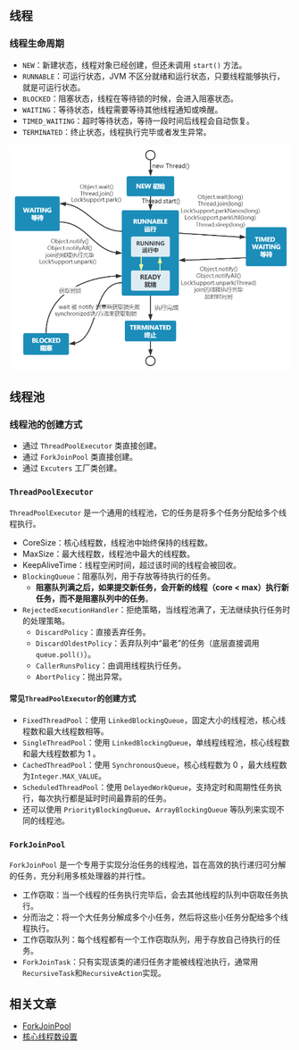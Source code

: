 ## 线程
### 线程生命周期
* `NEW`：新建状态，线程对象已经创建，但还未调用 `start()` 方法。
* `RUNNABLE`：可运行状态，JVM 不区分就绪和运行状态，只要线程能够执行，就是可运行状态。
* `BLOCKED`：阻塞状态，线程在等待锁的时候，会进入阻塞状态。
* `WAITING`：等待状态，线程需要等待其他线程通知或唤醒。
* `TIMED_WAITING`：超时等待状态，等待一段时间后线程会自动恢复。
* `TERMINATED`：终止状态，线程执行完毕或者发生异常。

<img src="/knowledge/assets/java/thread-life.png" width="750">

## 线程池
### 线程池的创建方式
* 通过 `ThreadPoolExecutor` 类直接创建。
* 通过 `ForkJoinPool` 类直接创建。
* 通过 `Excuters` 工厂类创建。

### `ThreadPoolExecutor`
`ThreadPoolExecutor` 是一个通用的线程池，它的任务是将多个任务分配给多个线程执行。
* CoreSize：核心线程数，线程池中始终保持的线程数。
* MaxSize：最大线程数，线程池中最大的线程数。
* KeepAliveTime：线程空闲时间，超过该时间的线程会被回收。
* `BlockingQueue`：阻塞队列，用于存放等待执行的任务。
  * **阻塞队列满之后，如果提交新任务，会开新的线程（core < max）执行新任务，而不是阻塞队列中的任务**。
* `RejectedExecutionHandler`：拒绝策略，当线程池满了，无法继续执行任务时的处理策略。
  * `DiscardPolicy`：直接丢弃任务。
  * `DiscardOldestPolicy`：丢弃队列中“最老”的任务（底层直接调用`queue.poll()`）。
  * `CallerRunsPolicy`：由调用线程执行任务。
  * `AbortPolicy`：抛出异常。

#### 常见`ThreadPoolExecutor`的创建方式
* `FixedThreadPool`：使用 `LinkedBlockingQueue`，固定大小的线程池，核心线程数和最大线程数相等。
* `SingleThreadPool`：使用 `LinkedBlockingQueue`，单线程线程池，核心线程数和最大线程数都为 1 。
* `CachedThreadPool`：使用 `SynchronousQueue`，核心线程数为 0 ，最大线程数为`Integer.MAX_VALUE`。
* `ScheduledThreadPool`：使用 `DelayedWorkQueue`，支持定时和周期性任务执行，每次执行都是延时时间最靠前的任务。
* 还可以使用 `PriorityBlockingQueue`、`ArrayBlockingQueue` 等队列来实现不同的线程池。

### `ForkJoinPool`
`ForkJoinPool` 是一个专用于实现分治任务的线程池，旨在高效的执行递归可分解的任务，充分利用多核处理器的并行性。
* 工作窃取：当一个线程的任务执行完毕后，会去其他线程的队列中窃取任务执行。
* 分而治之：将一个大任务分解成多个小任务，然后将这些小任务分配给多个线程执行。
* 工作窃取队列：每个线程都有一个工作窃取队列，用于存放自己待执行的任务。
* `ForkJoinTask`：只有实现该类的递归任务才能被线程池执行，通常用`RecursiveTask`和`RecursiveAction`实现。

## 相关文章
* [ForkJoinPool](https://blog.csdn.net/qq_40592590/article/details/132627368)
* [核心线程数设置](https://juejin.cn/post/7072281409053786120)
